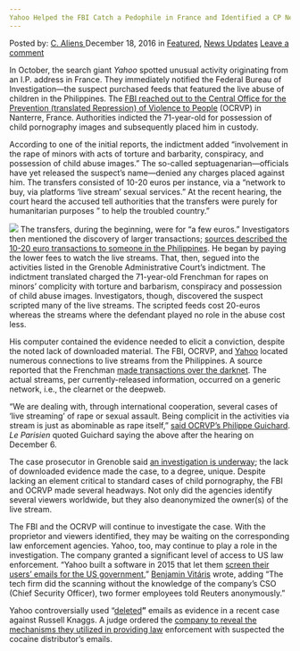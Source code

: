 ```yaml
---
Yahoo Helped the FBI Catch a Pedophile in France and Identified a CP Network Online
---
```

<article class="post-listing post-17006 post type-post status-publish format-standard has-post-thumbnail hentry category-deepdot-news category-news-updates tag-catch tag-cp tag-fbi tag-france tag-helped tag-identified tag-network tag-online tag-pedophile tag-yahoo">
    <div class="post-inner">
        <span>Posted by: <a href="https://www.deepdotweb.com/author/caliens/" title="">C. Aliens </a></span>
    <span>December 18, 2016</span>
    <span>in <a href="https://www.deepdotweb.com/category/deepdot-news/" rel="category tag">Featured</a>, <a href="https://www.deepdotweb.com/category/news-updates/" rel="category tag">News Updates</a></span>
    <span><a href="https://www.deepdotweb.com/2016/12/18/yahoo-helped-fbi-catch-pedophile-france-identified-cp-network-online/#respond">Leave a comment</a></span>
    </p>
    <div class="clear"></div>
    <div class="entry">
    <p>In October, the search giant <em>Yahoo</em> spotted unusual activity originating from an I.P. address in France. They immediately notified the Federal Bureau of Investigation—the suspect purchased feeds that featured the live abuse of children in the Philippines. The <a href="http://www.ladepeche.fr/article/2016/12/07/2473878-isere-le-retraite-commanditait-des-viols-d-enfants-sur-internet.html">FBI reached out to the Central Office for the Prevention (translated Repression) of Violence to People</a> (OCRVP) in Nanterre, France. Authorities indicted the 71-year-old for possession of child pornography images and subsequently placed him in custody.</p>
    <p>According to one of the initial reports, the indictment added &#8220;involvement in the rape of minors with acts of torture and barbarity, conspiracy, and possession of child abuse images.&#8221; The so-called septuagenarian—officials have yet released the suspect’s name—denied any charges placed against him. The transfers consisted of 10-20 euros per instance, via a “network to buy, via platforms ‘live stream’ sexual services.” At the recent hearing, the court heard the accused tell authorities that the transfers were purely for humanitarian purposes &#8221; to help the troubled country.&#8221;</p>
    <p><img class="wp-image-17009 aligncenter" src="https://www.deepdotweb.com/wp-content/uploads/2016/12/word-image-24.jpeg" srcset="https://www.deepdotweb.com/wp-content/uploads/2016/12/word-image-24.jpeg 512w, https://www.deepdotweb.com/wp-content/uploads/2016/12/word-image-24-300x202.jpeg 300w, https://www.deepdotweb.com/wp-content/uploads/2016/12/word-image-24-290x195.jpeg 290w" sizes="(max-width: 512px) 100vw, 512px"/> The transfers, during the beginning, were for “a few euros.” Investigators then mentioned the discovery of larger transactions; <a href="http://www.parismatch.com/Actu/Faits-divers/Sur-Internet-il-commandait-le-visionnage-de-viols-d-enfants-philippins-1136666">sources described the 10-20 euro transactions to someone in the Philippines</a>. He began by paying the lower fees to watch the live streams. That, then, segued into the activities listed in the Grenoble Administrative Court’s indictment. The indictment translated charged the 71-year-old Frenchman for rapes on minors’ complicity with torture and barbarism, conspiracy and possession of child abuse images. Investigators, though, discovered the suspect scripted many of the live streams. The scripted feeds cost 20-euros whereas the streams where the defendant played no role in the abuse cost less.</p>
    <p>His computer contained the evidence needed to elicit a conviction, despite the noted lack of downloaded material. The FBI, OCRVP, and <a href="https://www.deepdotweb.com/tag/yahoo/">Yahoo</a> located numerous connections to live streams from the Philippines. A source reported that the Frenchman <a href="https://www.lenouveaudetective.com/nanterre-philippines-septuagenaire-videos-viols/">made transactions over the darknet</a>. The actual streams, per currently-released information, occurred on a generic network, i.e., the clearnet or the deepweb.</p>
    <p>&#8220;We are dealing with, through international cooperation, several cases of &#8216;live streaming&#8217; of rape or sexual assault. Being complicit in the activities via stream is just as abominable as rape itself,” <a href="http://www.lyonpremiere.com/Un-septuagenaire-mis-en-examen-pour-avoir-achete-des-viols-d-enfants-via-internet_a14681.html">said OCRVP’s Philippe Guichard</a>. <em>Le Parisien</em> quoted Guichard saying the above after the hearing on December 6.</p>
    <p>The case prosecutor in Grenoble said <a href="http://www.bfmtv.com/societe/un-septuagenaire-mis-en-examen-pour-avoir-achete-des-viols-d-enfants-via-internet-1067437.html">an investigation is underway</a>; the lack of downloaded evidence made the case, to a degree, unique. Despite lacking an element critical to standard cases of child pornography, the FBI and OCRVP made several headways. Not only did the agencies identify several viewers worldwide, but they also deanonymized the owner(s) of the live stream.</p>
    <p>The FBI and the OCRVP will continue to investigate the case. With the proprietor and viewers identified, they may be waiting on the corresponding law enforcement agencies. Yahoo, too, may continue to play a role in the investigation. The company granted a significant level of access to US law enforcement. “Yahoo built a software in 2015 that let them <a href="https://www.deepdotweb.com/2016/10/18/yahoo-secretly-scanning-user-emails-behalf-us-government/">screen their users’ emails for the US government</a>,” <a href="https://www.deepdotweb.com/author/benjaminvi/">Benjamin Vitáris</a> wrote, adding “The tech firm did the scanning without the knowledge of the company’s CSO (Chief Security Officer), two former employees told Reuters anonymously.”</p>
    <p>Yahoo controversially used “<a href="https://www.deepdotweb.com/2016/07/02/yahoo-brought-back-deleted-emails-convict-russell-knaggs/">deleted</a><strong>”</strong> emails as evidence in a recent case against Russell Knaggs. A judge ordered the <a href="https://www.deepdotweb.com/2016/07/29/yahoo-ordered-reveal-deleted-drug-case-emails-recovered/">company to reveal the mechanisms they utilized in providing law</a> enforcement with suspected the cocaine distributor’s emails.</p>
    </div>
    <span style="display:none"><a href="https://www.deepdotweb.com/tag/catch/" rel="tag">catch</a> <a href="https://www.deepdotweb.com/tag/cp/" rel="tag">cp</a> <a href="https://www.deepdotweb.com/tag/fbi/" rel="tag">fbi</a> <a href="https://www.deepdotweb.com/tag/france/" rel="tag">france</a> <a href="https://www.deepdotweb.com/tag/helped/" rel="tag">helped</a> <a href="https://www.deepdotweb.com/tag/identified/" rel="tag">identified</a> <a href="https://www.deepdotweb.com/tag/network/" rel="tag">network</a> <a href="https://www.deepdotweb.com/tag/online/" rel="tag">online</a> <a href="https://www.deepdotweb.com/tag/pedophile/" rel="tag">pedophile</a> <a href="https://www.deepdotweb.com/tag/yahoo/" rel="tag">yahoo</a></span> <span style="display:none" class="updated">2016-12-18</span>
    <div style="display:none" class="vcard author" itemprop="author" itemscope itemtype="http://schema.org/Person"><strong class="fn" itemprop="name"><a href="https://www.deepdotweb.com/author/caliens/" title="Posts by C. Aliens" rel="author">C. Aliens</a></strong></div>
    </div>
</article>

